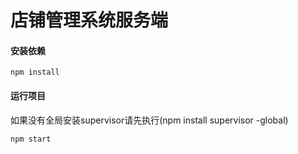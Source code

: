 # 店铺管理系统服务端

####   安装依赖

```
npm install
```

#### 运行项目

如果没有全局安装supervisor请先执行(npm install supervisor -global)

```
npm start
```

